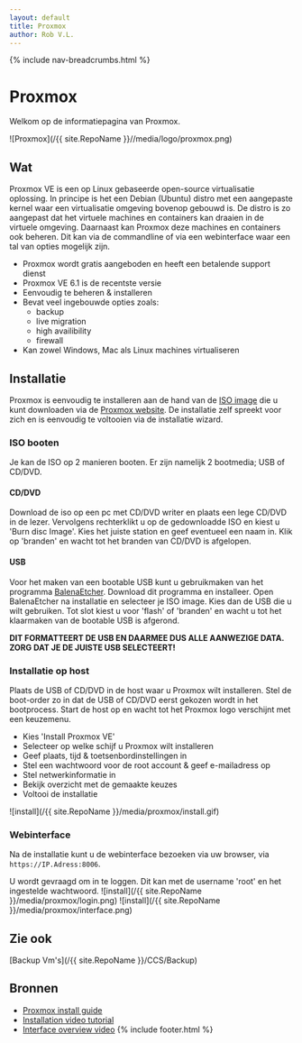 ```yaml
---
layout: default
title: Proxmox
author: Rob V.L.
---
```


{% include nav-breadcrumbs.html %}



# Proxmox

Welkom op de informatiepagina van Proxmox.

![Proxmox](/{{ site.RepoName }}//media/logo/proxmox.png)

## Wat
Proxmox VE is een op Linux gebaseerde open-source virtualisatie oplossing. In principe is het een Debian (Ubuntu) distro met een aangepaste kernel waar een virtualisatie omgeving bovenop gebouwd is. De distro is zo aangepast dat het virtuele machines en containers kan draaien in de virtuele omgeving. Daarnaast kan Proxmox deze machines en containers ook beheren. Dit kan via de commandline of via een webinterface waar een tal van opties mogelijk zijn. 

* Proxmox wordt gratis aangeboden en heeft een betalende support dienst
* Proxmox VE 6.1 is de recentste versie
* Eenvoudig te beheren & installeren
* Bevat veel ingebouwde opties zoals: 
    * backup
    * live migration
    * high availibility
    * firewall
* Kan zowel Windows, Mac als Linux machines virtualiseren


## Installatie 
Proxmox is eenvoudig te installeren aan de hand van de [ISO image](https://www.proxmox.com/en/downloads/category/iso-images-pve) die u kunt downloaden via de [Proxmox website](https://www.proxmox.com/en/). De installatie zelf spreekt voor zich en is eenvoudig te voltooien via de installatie wizard.

### ISO booten
Je kan de ISO op 2 manieren booten. Er zijn namelijk 2 bootmedia; USB of CD/DVD.

#### CD/DVD
Download de iso op een pc met CD/DVD writer en plaats een lege CD/DVD in de lezer.
Vervolgens rechterklikt u op de gedownloadde ISO en kiest u 'Burn disc Image'. Kies het juiste station en geef eventueel een naam in.
Klik op 'branden' en wacht tot het branden van CD/DVD is afgelopen.

#### USB
Voor het maken van een bootable USB kunt u gebruikmaken van het programma [BalenaEtcher](https://www.balena.io/etcher/). Download dit programma en installeer.
Open BalenaEtcher na installatie en selecteer je ISO image. Kies dan de USB die u wilt gebruiken. Tot slot kiest u voor 'flash' of 'branden' en wacht u tot het klaarmaken van de bootable USB is afgerond.

__DIT FORMATTEERT DE USB EN DAARMEE DUS ALLE AANWEZIGE DATA. ZORG DAT JE DE JUISTE USB SELECTEERT!__

### Installatie op host
Plaats de USB of CD/DVD in de host waar u Proxmox wilt installeren. Stel de boot-order zo in dat de USB of CD/DVD eerst gekozen wordt in het bootprocess.
Start de host op en wacht tot het Proxmox logo verschijnt met een keuzemenu.
* Kies 'Install Proxmox VE'
* Selecteer op welke schijf u Proxmox wilt installeren
* Geef plaats, tijd & toetsenbordinstellingen in
* Stel een wachtwoord voor de root account & geef e-mailadress op
* Stel netwerkinformatie in
* Bekijk overzicht met de gemaakte keuzes
* Voltooi de installatie 

![install](/{{ site.RepoName }}/media/proxmox/install.gif)

### Webinterface
Na de installatie kunt u de webinterface bezoeken via uw browser, via ```https://IP.Adress:8006```.

U wordt gevraagd om in te loggen. Dit kan met de username 'root' en het ingestelde wachtwoord.
![install](/{{ site.RepoName }}/media/proxmox/login.png)
![install](/{{ site.RepoName }}/media/proxmox/interface.png)

## Zie ook
[Backup Vm's](/{{ site.RepoName }}/CCS/Backup)

## Bronnen 
* [Proxmox install guide](https://pve.proxmox.com/wiki/Installation)
* [Installation video tutorial](https://www.youtube.com/watch?v=I-e1_CTa4s0)
* [Interface overview video](https://www.youtube.com/watch?v=GHzMaTar0fw)
{% include footer.html %}
